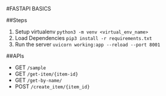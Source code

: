 #FASTAPI BASICS

##Steps

1) Setup virtualenv
    ```python3 -m venv <virtual_env_name>```
2) Load Dependencies
    ```pip3 install -r requirements.txt```
3) Run the server
    ```uvicorn working:app --reload --port 8001```

##APIs

*   GET   ```/sample```
*   GET   ```/get-item/{item-id}```
*   GET   ```/get-by-name/```
*   POST  ```/create_item/{item_id}```
